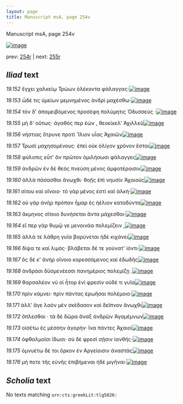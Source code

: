 ```yaml
---
layout: page
title: Manuscript msA, page 254v
---
```


Manuscript msA, page 254v

[![image](http://www.homermultitext.org/iipsrv?OBJ=IIP,1.0&FIF=/project/homer/pyramidal/deepzoom/hmt/vaimg/2017a/VA254VN_0756.tif&WID=100&CVT=JPEG)](http://www.homermultitext.org/ict2/?urn=urn:cite2:hmt:vaimg.2017a:VA254VN_0756)

prev:  [254r](../254r) | next:  [255r](../255r)

## *Iliad* text

*19.152* <a id="19.152"/> ἔγχει χαλκείῳ Τρώων ὀλέκοντα φάλαγγας·[![image](http://www.homermultitext.org/iipsrv?OBJ=IIP,1.0&FIF=/project/homer/pyramidal/deepzoom/hmt/vaimg/2017a/VA254VN_0756.tif&RGN=0.484,0.2284,0.318,0.0263&WID=1000&CVT=JPEG)](http://www.homermultitext.org/ict2/?urn=urn:cite2:hmt:vaimg.2017a:VA254VN_0756@0.484,0.2284,0.318,0.0263)

*19.153* <a id="19.153"/> ὧδέ τις ὑμείων μεμνημένος ἀνδρὶ μαχέσθω·[![image](http://www.homermultitext.org/iipsrv?OBJ=IIP,1.0&FIF=/project/homer/pyramidal/deepzoom/hmt/vaimg/2017a/VA254VN_0756.tif&RGN=0.484,0.2472,0.339,0.024&WID=1000&CVT=JPEG)](http://www.homermultitext.org/ict2/?urn=urn:cite2:hmt:vaimg.2017a:VA254VN_0756@0.484,0.2472,0.339,0.024)

*19.154* <a id="19.154"/> τόν δ' ἀπαμειβόμενος προσέφη πολύμητις Ὀδυσσεύς ·[![image](http://www.homermultitext.org/iipsrv?OBJ=IIP,1.0&FIF=/project/homer/pyramidal/deepzoom/hmt/vaimg/2017a/VA254VN_0756.tif&RGN=0.476,0.2667,0.376,0.021&WID=1000&CVT=JPEG)](http://www.homermultitext.org/ict2/?urn=urn:cite2:hmt:vaimg.2017a:VA254VN_0756@0.476,0.2667,0.376,0.021)

*19.155* <a id="19.155"/> μὴ δ' οὕτως· ἀγαθός περ ἐών , θεοείκελ' Ἀχιλλεῦ[![image](http://www.homermultitext.org/iipsrv?OBJ=IIP,1.0&FIF=/project/homer/pyramidal/deepzoom/hmt/vaimg/2017a/VA254VN_0756.tif&RGN=0.486,0.2825,0.348,0.0233&WID=1000&CVT=JPEG)](http://www.homermultitext.org/ict2/?urn=urn:cite2:hmt:vaimg.2017a:VA254VN_0756@0.486,0.2825,0.348,0.0233)

*19.156* <a id="19.156"/> νήστιας ὄτρυνε προτὶ Ἴλιον υἷας Ἀχαιῶν[![image](http://www.homermultitext.org/iipsrv?OBJ=IIP,1.0&FIF=/project/homer/pyramidal/deepzoom/hmt/vaimg/2017a/VA254VN_0756.tif&RGN=0.493,0.302,0.304,0.0203&WID=1000&CVT=JPEG)](http://www.homermultitext.org/ict2/?urn=urn:cite2:hmt:vaimg.2017a:VA254VN_0756@0.493,0.302,0.304,0.0203)

*19.157* <a id="19.157"/> Τρωσὶ μαχησομένους· ἐπεὶ οὐκ ὀλίγον χρόνον ἔσται[![image](http://www.homermultitext.org/iipsrv?OBJ=IIP,1.0&FIF=/project/homer/pyramidal/deepzoom/hmt/vaimg/2017a/VA254VN_0756.tif&RGN=0.493,0.3193,0.34,0.0203&WID=1000&CVT=JPEG)](http://www.homermultitext.org/ict2/?urn=urn:cite2:hmt:vaimg.2017a:VA254VN_0756@0.493,0.3193,0.34,0.0203)

*19.158* <a id="19.158"/> φύλοπις εὖτ' ἂν πρῶτον ὁμιλήσωσι φάλαγγες[![image](http://www.homermultitext.org/iipsrv?OBJ=IIP,1.0&FIF=/project/homer/pyramidal/deepzoom/hmt/vaimg/2017a/VA254VN_0756.tif&RGN=0.484,0.3366,0.33,0.0218&WID=1000&CVT=JPEG)](http://www.homermultitext.org/ict2/?urn=urn:cite2:hmt:vaimg.2017a:VA254VN_0756@0.484,0.3366,0.33,0.0218)

*19.159* <a id="19.159"/> ἀνδρῶν ἐν δὲ θεὸς πνεύση μένος ἀμφοτέροισιν[![image](http://www.homermultitext.org/iipsrv?OBJ=IIP,1.0&FIF=/project/homer/pyramidal/deepzoom/hmt/vaimg/2017a/VA254VN_0756.tif&RGN=0.491,0.3554,0.336,0.0188&WID=1000&CVT=JPEG)](http://www.homermultitext.org/ict2/?urn=urn:cite2:hmt:vaimg.2017a:VA254VN_0756@0.491,0.3554,0.336,0.0188)

*19.160* <a id="19.160"/> ἀλλὰ πάσασθαι ἄνωχθι· θοῇς ἐπὶ νηυσὶν Ἀχαιούς[![image](http://www.homermultitext.org/iipsrv?OBJ=IIP,1.0&FIF=/project/homer/pyramidal/deepzoom/hmt/vaimg/2017a/VA254VN_0756.tif&RGN=0.477,0.3719,0.347,0.0225&WID=1000&CVT=JPEG)](http://www.homermultitext.org/ict2/?urn=urn:cite2:hmt:vaimg.2017a:VA254VN_0756@0.477,0.3719,0.347,0.0225)

*19.161* <a id="19.161"/> σίτου καὶ οἴνοιο· τὸ γὰρ μένος ἐστὶ καὶ ἀλκή·[![image](http://www.homermultitext.org/iipsrv?OBJ=IIP,1.0&FIF=/project/homer/pyramidal/deepzoom/hmt/vaimg/2017a/VA254VN_0756.tif&RGN=0.488,0.3899,0.328,0.0203&WID=1000&CVT=JPEG)](http://www.homermultitext.org/ict2/?urn=urn:cite2:hmt:vaimg.2017a:VA254VN_0756@0.488,0.3899,0.328,0.0203)

*19.162* <a id="19.162"/> οὐ γὰρ ἀνὴρ πρόπαν ἦμαρ ἐς ἠέλιον καταδύντα[![image](http://www.homermultitext.org/iipsrv?OBJ=IIP,1.0&FIF=/project/homer/pyramidal/deepzoom/hmt/vaimg/2017a/VA254VN_0756.tif&RGN=0.488,0.408,0.341,0.0203&WID=1000&CVT=JPEG)](http://www.homermultitext.org/ict2/?urn=urn:cite2:hmt:vaimg.2017a:VA254VN_0756@0.488,0.408,0.341,0.0203)

*19.163* <a id="19.163"/> ἄκμηνος σίτοιο δυνήσεται ἄντα μάχεσθαι·[![image](http://www.homermultitext.org/iipsrv?OBJ=IIP,1.0&FIF=/project/homer/pyramidal/deepzoom/hmt/vaimg/2017a/VA254VN_0756.tif&RGN=0.485,0.4275,0.314,0.0203&WID=1000&CVT=JPEG)](http://www.homermultitext.org/ict2/?urn=urn:cite2:hmt:vaimg.2017a:VA254VN_0756@0.485,0.4275,0.314,0.0203)

*19.164* <a id="19.164"/> εἴ περ γὰρ θυμῷ γε μενοινάα πολεμίζειν ,[![image](http://www.homermultitext.org/iipsrv?OBJ=IIP,1.0&FIF=/project/homer/pyramidal/deepzoom/hmt/vaimg/2017a/VA254VN_0756.tif&RGN=0.481,0.4425,0.33,0.0203&WID=1000&CVT=JPEG)](http://www.homermultitext.org/ict2/?urn=urn:cite2:hmt:vaimg.2017a:VA254VN_0756@0.481,0.4425,0.33,0.0203)

*19.165* <a id="19.165"/> ἀλλά τε λάθρη γυῖα βαρύνεται ἠδὲ κιχάνει[![image](http://www.homermultitext.org/iipsrv?OBJ=IIP,1.0&FIF=/project/homer/pyramidal/deepzoom/hmt/vaimg/2017a/VA254VN_0756.tif&RGN=0.486,0.4606,0.331,0.0225&WID=1000&CVT=JPEG)](http://www.homermultitext.org/ict2/?urn=urn:cite2:hmt:vaimg.2017a:VA254VN_0756@0.486,0.4606,0.331,0.0225)

*19.166* <a id="19.166"/> δίψα τε καὶ λιμὸς· βλάβεται δέ τε γούνατ' ἰόντι·[![image](http://www.homermultitext.org/iipsrv?OBJ=IIP,1.0&FIF=/project/homer/pyramidal/deepzoom/hmt/vaimg/2017a/VA254VN_0756.tif&RGN=0.482,0.4801,0.334,0.018&WID=1000&CVT=JPEG)](http://www.homermultitext.org/ict2/?urn=urn:cite2:hmt:vaimg.2017a:VA254VN_0756@0.482,0.4801,0.334,0.018)

*19.167* <a id="19.167"/> ὃς δέ κ' ἀνὴρ οἴνοιο κορεσσάμενος καὶ ἐδωδῆς[![image](http://www.homermultitext.org/iipsrv?OBJ=IIP,1.0&FIF=/project/homer/pyramidal/deepzoom/hmt/vaimg/2017a/VA254VN_0756.tif&RGN=0.484,0.4966,0.332,0.0188&WID=1000&CVT=JPEG)](http://www.homermultitext.org/ict2/?urn=urn:cite2:hmt:vaimg.2017a:VA254VN_0756@0.484,0.4966,0.332,0.0188)

*19.168* <a id="19.168"/> ἀνδράσι δϋσμενέεσσι πανημέριος πολεμίζῃ .[![image](http://www.homermultitext.org/iipsrv?OBJ=IIP,1.0&FIF=/project/homer/pyramidal/deepzoom/hmt/vaimg/2017a/VA254VN_0756.tif&RGN=0.48,0.5116,0.337,0.0233&WID=1000&CVT=JPEG)](http://www.homermultitext.org/ict2/?urn=urn:cite2:hmt:vaimg.2017a:VA254VN_0756@0.48,0.5116,0.337,0.0233)

*19.169* <a id="19.169"/> θαρσαλέον νύ οἱ ἦτορ ἐνὶ φρεσὶν οὐδέ τι γυῖα[![image](http://www.homermultitext.org/iipsrv?OBJ=IIP,1.0&FIF=/project/homer/pyramidal/deepzoom/hmt/vaimg/2017a/VA254VN_0756.tif&RGN=0.486,0.5304,0.355,0.0203&WID=1000&CVT=JPEG)](http://www.homermultitext.org/ict2/?urn=urn:cite2:hmt:vaimg.2017a:VA254VN_0756@0.486,0.5304,0.355,0.0203)

*19.170* <a id="19.170"/> πρὶν κάμνει· πρὶν πάντας ἐρωῆσαι πολέμοιο·[![image](http://www.homermultitext.org/iipsrv?OBJ=IIP,1.0&FIF=/project/homer/pyramidal/deepzoom/hmt/vaimg/2017a/VA254VN_0756.tif&RGN=0.487,0.5477,0.336,0.0203&WID=1000&CVT=JPEG)](http://www.homermultitext.org/ict2/?urn=urn:cite2:hmt:vaimg.2017a:VA254VN_0756@0.487,0.5477,0.336,0.0203)

*19.171* <a id="19.171"/> ἀλλ' ἄγε λαὸν μὲν σκέδασον καὶ δεῖπνον ἄνωχθι[![image](http://www.homermultitext.org/iipsrv?OBJ=IIP,1.0&FIF=/project/homer/pyramidal/deepzoom/hmt/vaimg/2017a/VA254VN_0756.tif&RGN=0.474,0.5657,0.337,0.0225&WID=1000&CVT=JPEG)](http://www.homermultitext.org/ict2/?urn=urn:cite2:hmt:vaimg.2017a:VA254VN_0756@0.474,0.5657,0.337,0.0225)

*19.172* <a id="19.172"/> ὄπλεσθαι · τὰ δὲ δῶρα ἄναξ ἀνδρῶν Ἀγαμέμνων[![image](http://www.homermultitext.org/iipsrv?OBJ=IIP,1.0&FIF=/project/homer/pyramidal/deepzoom/hmt/vaimg/2017a/VA254VN_0756.tif&RGN=0.49,0.5845,0.348,0.0195&WID=1000&CVT=JPEG)](http://www.homermultitext.org/ict2/?urn=urn:cite2:hmt:vaimg.2017a:VA254VN_0756@0.49,0.5845,0.348,0.0195)

*19.173* <a id="19.173"/> οἰσέτω ἐς μέσσην ἀγορήν· ἵνα πάντες Ἀχαιοὶ[![image](http://www.homermultitext.org/iipsrv?OBJ=IIP,1.0&FIF=/project/homer/pyramidal/deepzoom/hmt/vaimg/2017a/VA254VN_0756.tif&RGN=0.484,0.6018,0.309,0.018&WID=1000&CVT=JPEG)](http://www.homermultitext.org/ict2/?urn=urn:cite2:hmt:vaimg.2017a:VA254VN_0756@0.484,0.6018,0.309,0.018)

*19.174* <a id="19.174"/> ὀφθαλμοῖσι ἴδωσι· σὺ δὲ φρεσὶ σῇσιν ἰανθῆς·[![image](http://www.homermultitext.org/iipsrv?OBJ=IIP,1.0&FIF=/project/homer/pyramidal/deepzoom/hmt/vaimg/2017a/VA254VN_0756.tif&RGN=0.487,0.6191,0.339,0.0225&WID=1000&CVT=JPEG)](http://www.homermultitext.org/ict2/?urn=urn:cite2:hmt:vaimg.2017a:VA254VN_0756@0.487,0.6191,0.339,0.0225)

*19.175* <a id="19.175"/> ὀμνυέτω δέ τοι ὅρκον ἐν Αργείοισιν ἀναστάς[![image](http://www.homermultitext.org/iipsrv?OBJ=IIP,1.0&FIF=/project/homer/pyramidal/deepzoom/hmt/vaimg/2017a/VA254VN_0756.tif&RGN=0.49,0.6349,0.324,0.0225&WID=1000&CVT=JPEG)](http://www.homermultitext.org/ict2/?urn=urn:cite2:hmt:vaimg.2017a:VA254VN_0756@0.49,0.6349,0.324,0.0225)

*19.176* <a id="19.176"/> μή ποτε τῆς εὐνῆς ἐπιβήμεναι ἠδὲ μιγῆναι·[![image](http://www.homermultitext.org/iipsrv?OBJ=IIP,1.0&FIF=/project/homer/pyramidal/deepzoom/hmt/vaimg/2017a/VA254VN_0756.tif&RGN=0.489,0.6536,0.324,0.0218&WID=1000&CVT=JPEG)](http://www.homermultitext.org/ict2/?urn=urn:cite2:hmt:vaimg.2017a:VA254VN_0756@0.489,0.6536,0.324,0.0218)

## *Scholia* text

No texts matching `urn:cts:greekLit:tlg5026:`